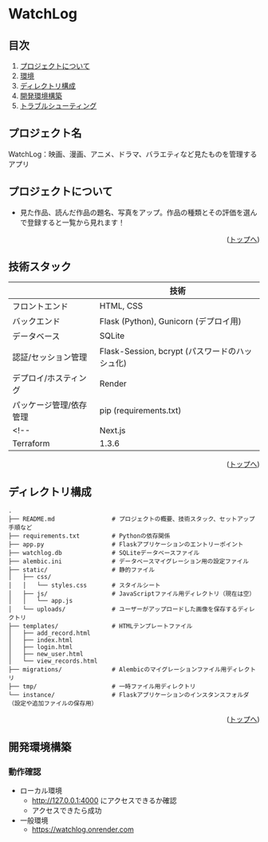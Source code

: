 # WatchLog
## 目次

1. [プロジェクトについて](#プロジェクトについて)
2. [環境](#環境)
3. [ディレクトリ構成](#ディレクトリ構成)
4. [開発環境構築](#開発環境構築)
5. [トラブルシューティング](#トラブルシューティング)


## プロジェクト名

WatchLog：映画、漫画、アニメ、ドラマ、バラエティなど見たものを管理するアプリ

<!-- プロジェクトについて -->

## プロジェクトについて

- 見た作品、読んだ作品の題名、写真をアップ。作品の種類とその評価を選んで登録すると一覧から見れます！

<p align="right">(<a href="#top">トップへ</a>)</p>

## 技術スタック

<!-- 言語、フレームワーク、ミドルウェア、インフラの一覧とバージョンを記載 -->

|   | 技術 |
| --------------------- | ---------- |
| フロントエンド                |  HTML, CSS     |
| バックエンド                |   Flask (Python), Gunicorn (デプロイ用)   |
| データベース |  SQLite  |
| 認証/セッション管理                 | Flask-Session, bcrypt (パスワードのハッシュ化)        |
| デプロイ/ホスティング               | Render    |
| パッケージ管理/依存管理                 | pip (requirements.txt)  |
<!-- | Next.js               | 13.4.6     |
| Terraform             | 1.3.6      | -->


<p align="right">(<a href="#top">トップへ</a>)</p>

## ディレクトリ構成

<!-- Treeコマンドを使ってディレクトリ構成を記載 -->

<!-- ❯ tree -a -I "node_modules|.next|.git|.pytest_cache|static" -L 2 -->
```
.
├── README.md                # プロジェクトの概要、技術スタック、セットアップ手順など
├── requirements.txt         # Pythonの依存関係
├── app.py                   # Flaskアプリケーションのエントリーポイント
├── watchlog.db              # SQLiteデータベースファイル
├── alembic.ini              # データベースマイグレーション用の設定ファイル
├── static/                  # 静的ファイル
│   ├── css/
│   │   └── styles.css       # スタイルシート
│   ├── js/                  # JavaScriptファイル用ディレクトリ（現在は空）
│   │   └── app.js
│   └── uploads/             # ユーザーがアップロードした画像を保存するディレクトリ
├── templates/               # HTMLテンプレートファイル
│   ├── add_record.html
│   ├── index.html
│   ├── login.html
│   ├── new_user.html
│   └── view_records.html
├── migrations/              # Alembicのマイグレーションファイル用ディレクトリ
├── tmp/                     # 一時ファイル用ディレクトリ
└── instance/                # Flaskアプリケーションのインスタンスフォルダ（設定や追加ファイルの保存用）
```


<p align="right">(<a href="#top">トップへ</a>)</p>

## 開発環境構築

<!-- コンテナの作成方法、パッケージのインストール方法など、開発環境構築に必要な情報を記載 -->


### 動作確認

- ローカル環境
    - http://127.0.0.1:4000 にアクセスできるか確認
    - アクセスできたら成功
- 一般環境
    - https://watchlog.onrender.com
